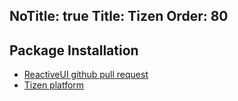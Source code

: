 NoTitle: true
Title: Tizen
Order: 80
---

## Package Installation

* [ReactiveUI github pull request](https://github.com/reactiveui/ReactiveUI/pull/1387)
* [Tizen platform](https://reactiveui.net/docs/guidelines/platform/tizen)
